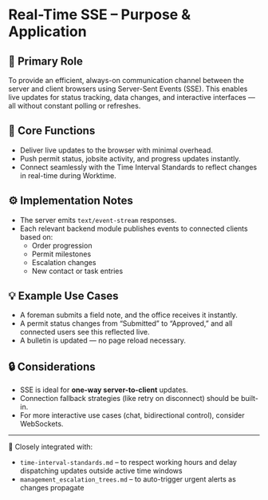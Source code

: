 # Real-Time SSE – Purpose & Application

## 🧭 Primary Role
To provide an efficient, always-on communication channel between the server and client browsers using Server-Sent Events (SSE). This enables live updates for status tracking, data changes, and interactive interfaces — all without constant polling or refreshes.

## 🧱 Core Functions
- Deliver live updates to the browser with minimal overhead.
- Push permit status, jobsite activity, and progress updates instantly.
- Connect seamlessly with the Time Interval Standards to reflect changes in real-time during Worktime.

## ⚙️ Implementation Notes
- The server emits `text/event-stream` responses.
- Each relevant backend module publishes events to connected clients based on:
  - Order progression
  - Permit milestones
  - Escalation changes
  - New contact or task entries

## 💡 Example Use Cases
- A foreman submits a field note, and the office receives it instantly.
- A permit status changes from “Submitted” to “Approved,” and all connected users see this reflected live.
- A bulletin is updated — no page reload necessary.

## 🔒 Considerations
- SSE is ideal for **one-way server-to-client** updates.
- Connection fallback strategies (like retry on disconnect) should be built-in.
- For more interactive use cases (chat, bidirectional control), consider WebSockets.

---

🔁 Closely integrated with:
- `time-interval-standards.md` – to respect working hours and delay dispatching updates outside active time windows
- `management_escalation_trees.md` – to auto-trigger urgent alerts as changes propagate

